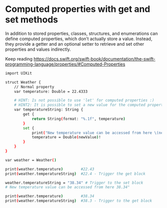 # Computed properties with get and set methods

In addition to stored properties, classes, structures, and enumerations can define computed properties, which don’t actually store a value. Instead, they provide a getter and an optional setter to retrieve and set other properties and values indirectly.

Keep reading https://docs.swift.org/swift-book/documentation/the-swift-programming-language/properties/#Computed-Properties

```bash
import UIKit

struct Weather {
    // Normal property
    var temperature: Double = 22.4333

    # HINT: Is not possible to use 'let' for computed properties :)
    # HINT2: It is possible to set a new value for the computed property just in case of using set declaration as below
    var temperatureString: String {
        get {
            return String(format: "%.1f", temperature)
        }
        set {
            print("New temperature value can be accessed from here \(newValue)")
            temperature = Double(newValue)!
        }
    }
}

var weather = Weather()

print(weather.temperature)        #22.43
print(weather.temperatureString)  #22.4 - Trigger the get block

weather.temperatureString = "38.34" # Trigger to the set block
# New temperature value can be accessed from here 38.34"

print(weather.temperature)        #38.34
print(weather.temperatureString)  #38.3 - Trigger to the get block

```